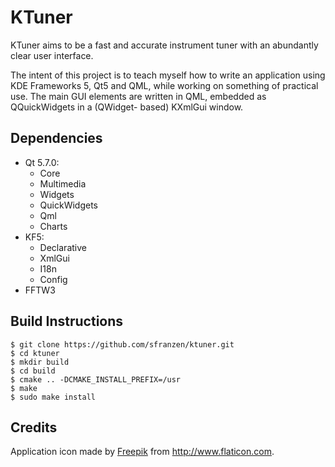 # KTuner
KTuner aims to be a fast and accurate instrument tuner with an abundantly clear
user interface.

The intent of this project is to teach myself how to write an application using
KDE Frameworks 5, Qt5 and QML, while working on something of practical use. The
main GUI elements are written in QML, embedded as QQuickWidgets in a (QWidget-
based) KXmlGui window.

## Dependencies
* Qt 5.7.0:
  * Core
  * Multimedia
  * Widgets
  * QuickWidgets
  * Qml
  * Charts
* KF5:
  * Declarative
  * XmlGui
  * I18n
  * Config
* FFTW3

## Build Instructions
```
$ git clone https://github.com/sfranzen/ktuner.git
$ cd ktuner
$ mkdir build
$ cd build
$ cmake .. -DCMAKE_INSTALL_PREFIX=/usr
$ make
$ sudo make install
```

## Credits
Application icon made by [Freepik](http://www.freepik.com) from http://www.flaticon.com.
